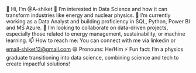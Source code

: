 👋 Hi, I’m @A-shiket
👀 I’m interested in Data Science and how it can transform industries like energy and nuclear physics.
🌱 I’m currently working as a Data Analyst and building proficiency in SQL, Python, Power BI and MS Azure.
💞️ I’m looking to collaborate on data-driven projects, especially those related to energy management, sustainability, or machine learning.
📫 How to reach me: You can connect with me via linkedin or email-shiket13@gmail.com
😄 Pronouns: He/Him
⚡ Fun fact: I’m a physics graduate transitioning into data science, combining science and tech to create impactful solutions!

<!---
A-shiket/A-shiket is a ✨ special ✨ repository because its `README.md` (this file) appears on your GitHub profile.
You can click the Preview link to take a look at your changes.
--->
